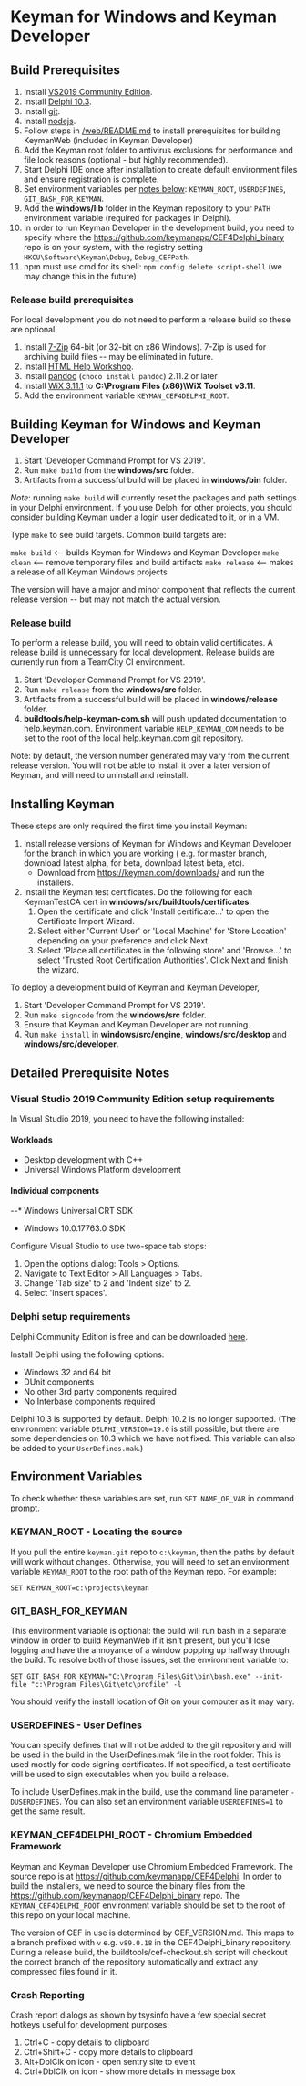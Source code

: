 # Keyman for Windows and Keyman Developer

## Build Prerequisites

1. Install [VS2019 Community Edition](#visual-studio-2019-community-edition-setup-requirements).
2. Install [Delphi 10.3](#delphi-setup-requirements).
3. Install [git](https://git-scm.com/download/win).
4. Install [nodejs](https://nodejs.org/en/download/).
5. Follow steps in [/web/README.md](../../web/README.md) to install prerequisites for building KeymanWeb (included in Keyman Developer)
6. Add the Keyman root folder to antivirus exclusions for performance and file lock reasons (optional - but highly recommended).
7. Start Delphi IDE once after installation to create default environment files and ensure registration is complete.
8. Set environment variables per [notes below](#environment-variables): `KEYMAN_ROOT`, `USERDEFINES`,
   `GIT_BASH_FOR_KEYMAN`.
9. Add the **windows/lib** folder in the Keyman repository to your `PATH` environment variable (required for packages in Delphi).
10. In order to run Keyman Developer in the development build, you need to specify where the
    <https://github.com/keymanapp/CEF4Delphi_binary> repo is on your system, with the registry
    setting `HKCU\Software\Keyman\Debug`, `Debug_CEFPath`.
11. npm must use cmd for its shell: `npm config delete script-shell` (we may change this in the future)

### Release build prerequisites

For local development you do not need to perform a release build so these are optional.

1. Install [7-Zip](http://www.7-zip.org/) 64-bit (or 32-bit on x86 Windows). 7-Zip is used for archiving build files -- may be eliminated in future.
2. Install [HTML Help Workshop](https://www.microsoft.com/en-us/download/details.aspx?id=21138).
3. Install [pandoc](https://pandoc.org/) (`choco install pandoc`) 2.11.2 or later
4. Install [WiX 3.11.1](https://github.com/wixtoolset/wix3/releases/tag/wix3111rtm) to **C:\Program Files (x86)\WiX Toolset v3.11**.
5. Add the environment variable `KEYMAN_CEF4DELPHI_ROOT`.

## Building Keyman for Windows and Keyman Developer

1. Start 'Developer Command Prompt for VS 2019'.
2. Run `make build` from the **windows/src** folder.
3. Artifacts from a successful build will be placed in **windows/bin** folder.

*Note*: running `make build` will currently reset the packages and path settings in your Delphi environment. If you use Delphi for other projects,
you should consider building Keyman under a login user dedicated to it, or in a VM.

Type `make` to see build targets. Common build targets are:

  `make build` <-- builds Keyman for Windows and Keyman Developer
  `make clean` <-- remove temporary files and build artifacts
  `make release` <-- makes a release of all Keyman Windows projects

The version will have a major and minor component that reflects the current release version -- but may not match the actual version.

### Release build

To perform a release build, you will need to obtain valid certificates. A release build is
unnecessary for local development. Release builds are currently run from a TeamCity CI
environment.

1. Start 'Developer Command Prompt for VS 2019'.
2. Run `make release` from the **windows/src** folder.
3. Artifacts from a successful build will be placed in **windows/release** folder.
4. **buildtools/help-keyman-com.sh** will push updated documentation to help.keyman.com.
   Environment variable `HELP_KEYMAN_COM` needs to be set to the root of the local
   help.keyman.com git repository.

Note: by default, the version number generated may vary from the current release version.
You will not be able to install it over a later version of Keyman, and will need to
uninstall and reinstall.

## Installing Keyman

These steps are only required the first time you install Keyman:
1. Install release versions of Keyman for Windows and Keyman Developer for the branch in which you are working (
   e.g. for master branch, download latest alpha, for beta, download latest beta, etc).
   * Download from https://keyman.com/downloads/ and run the installers.
2. Install the Keyman test certificates. Do the following for each KeymanTestCA cert in
**windows/src/buildtools/certificates**:
    1. Open the certificate and click 'Install certificate...' to open the Certificate Import Wizard.
    2. Select either 'Current User' or 'Local Machine' for 'Store Location' depending on your preference and
    click Next.
    3. Select 'Place all certificates in the following store' and 'Browse...' to select
    'Trusted Root Certification Authorities'. Click Next and finish the wizard.

To deploy a development build of Keyman and Keyman Developer,
1. Start 'Developer Command Prompt for VS 2019'.
2. Run `make signcode` from the **windows/src** folder.
3. Ensure that Keyman and Keyman Developer are not running.
4. Run `make install` in **windows/src/engine**, **windows/src/desktop** and **windows/src/developer**.

## Detailed Prerequisite Notes

### Visual Studio 2019 Community Edition setup requirements

In Visual Studio 2019, you need to have the following installed:
#### Workloads
* Desktop development with C++
* Universal Windows Platform development

#### Individual components
--* Windows Universal CRT SDK
* Windows 10.0.17763.0 SDK

Configure Visual Studio to use two-space tab stops:
1. Open the options dialog: Tools > Options.
2. Navigate to Text Editor > All Languages > Tabs.
3. Change 'Tab size' to 2 and 'Indent size' to 2.
4. Select 'Insert spaces'.

### Delphi setup requirements

Delphi Community Edition is free and can be downloaded [here](https://www.embarcadero.com/products/delphi/starter/free-download).

Install Delphi using the following options:
* Windows 32 and 64 bit
* DUnit components
* No other 3rd party components required
* No Interbase components required

Delphi 10.3 is supported by default. Delphi 10.2 is no longer supported.
(The environment variable `DELPHI_VERSION=19.0` is still possible, but there are
some dependencies on 10.3 which we have not fixed. This variable can also be
added to your `UserDefines.mak`.)

## Environment Variables

To check whether these variables are set, run `SET NAME_OF_VAR` in command prompt.

### KEYMAN_ROOT - Locating the source

If you pull the entire `keyman.git` repo to `c:\keyman`, then the paths by default will
work without changes. Otherwise, you will need to set an environment variable
`KEYMAN_ROOT` to the root path of the Keyman repo. For example:

```
SET KEYMAN_ROOT=c:\projects\keyman
```

### GIT_BASH_FOR_KEYMAN

This environment variable is optional: the build will run bash in a separate window
in order to build KeymanWeb if it isn't present, but you'll lose logging and have
the annoyance of a window popping up halfway through the build. To resolve both of
those issues, set the environment variable to:

```
SET GIT_BASH_FOR_KEYMAN="C:\Program Files\Git\bin\bash.exe" --init-file "c:\Program Files\Git\etc\profile" -l
```

You should verify the install location of Git on your computer as it may vary.

### USERDEFINES - User Defines

You can specify defines that will not be added to the git repository and will be used in
the build in the UserDefines.mak file in the root folder. This is used mostly for
code signing certificates. If not specified, a test certificate will be used to sign
executables when you build a release.

To include UserDefines.mak in the build, use the command line parameter `-DUSERDEFINES`. You
can also set an environment variable `USERDEFINES=1` to get the same result.

### KEYMAN_CEF4DELPHI_ROOT - Chromium Embedded Framework

Keyman and Keyman Developer use Chromium Embedded Framework. The source repo is at
https://github.com/keymanapp/CEF4Delphi. In order to build the installers, we need to
source the binary files from the https://github.com/keymanapp/CEF4Delphi_binary repo.
The `KEYMAN_CEF4DELPHI_ROOT` environment variable should be set to the root of this
repo on your local machine.

The version of CEF in use is determined by CEF_VERSION.md. This maps to a branch
prefixed with `v` e.g. `v89.0.18` in the CEF4Delphi_binary repository. During a
release build, the buildtools/cef-checkout.sh script will checkout the correct
branch of the repository automatically and extract any compressed files found in it.

### Crash Reporting

Crash report dialogs as shown by tsysinfo have a few special secret hotkeys
useful for development purposes:

1. Ctrl+C - copy details to clipboard
2. Ctrl+Shift+C - copy more details to clipboard
3. Alt+DblClk on icon - open sentry site to event
4. Ctrl+DblClk on icon - show more details in message box
